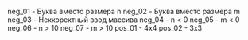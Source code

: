 neg_01 - Буква вместо размера n
neg_02 - Буква вместо размера m
neg_03 - Неккоректный ввод массива
neg_04 - n < 0
neg_05 - m < 0
neg_06 - n > 10
neg_07 - m > 10
pos_01 - 4x4
pos_02 - 3x3